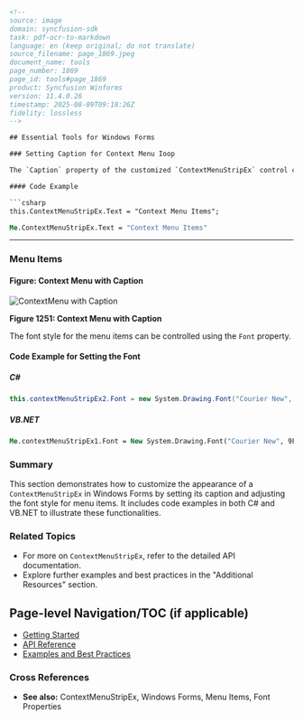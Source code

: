 ```html
<!-- 
source: image
domain: syncfusion-sdk
task: pdf-ocr-to-markdown
language: en (keep original; do not translate)
source_filename: page_1869.jpeg
document_name: tools
page_number: 1869
page_id: tools#page_1869
product: Syncfusion Winforms
version: 11.4.0.26
timestamp: 2025-08-09T09:18:26Z
fidelity: lossless
-->

## Essential Tools for Windows Forms

### Setting Caption for Context Menu Ioop

The `Caption` property of the customized `ContextMenuStripEx` control can be used to display a caption text at the top of the context menu.

#### Code Example

```csharp
this.ContextMenuStripEx.Text = "Context Menu Items";
```

```vb
Me.ContextMenuStripEx.Text = "Context Menu Items"
```

---

### Menu Items

#### Figure: Context Menu with Caption

![ContextMenu with Caption](image.png)

**Figure 1251: Context Menu with Caption**

The font style for the menu items can be controlled using the `Font` property.

#### Code Example for Setting the Font

##### C#

```csharp
this.contextMenuStripEx2.Font = new System.Drawing.Font("Courier New", 9F, System.Drawing.FontStyle.Regular);
```

##### VB.NET

```vb
Me.contextMenuStripEx1.Font = New System.Drawing.Font("Courier New", 9F, System.Drawing.FontStyle.Regular)
```

### Summary
This section demonstrates how to customize the appearance of a `ContextMenuStripEx` in Windows Forms by setting its caption and adjusting the font style for menu items. It includes code examples in both C# and VB.NET to illustrate these functionalities.

### Related Topics
- For more on `ContextMenuStripEx`, refer to the detailed API documentation.
- Explore further examples and best practices in the "Additional Resources" section.

## Page-level Navigation/TOC (if applicable)
- [Getting Started](#settings)
- [API Reference](#api)
- [Examples and Best Practices](#examples)

### Cross References
- **See also:** ContextMenuStripEx, Windows Forms, Menu Items, Font Properties

<!-- tags: [Syncfusion, WinForms, ContextMenuStripEx, Font properties] keywords: [caption, ContextMenuStripEx, Windows Forms, Menu Items, Font, customization, appearance, guide] -->
```

